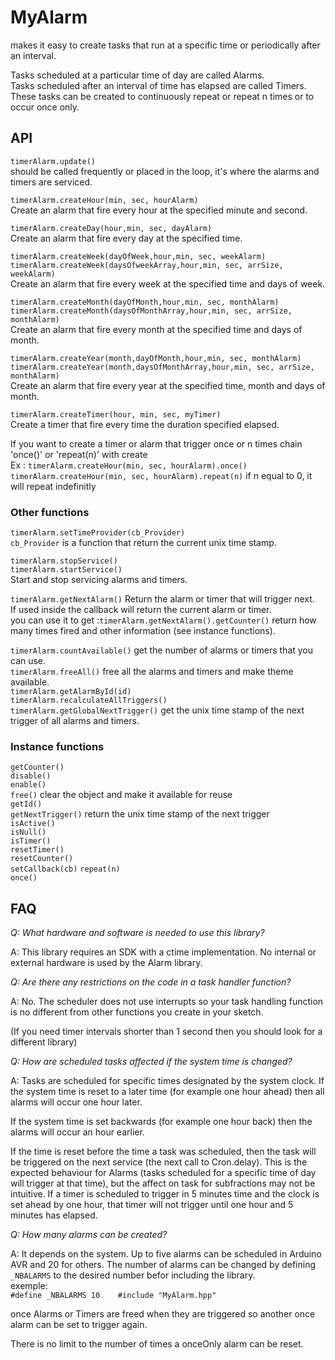 # MyAlarm

makes it easy to create tasks that run at a specific time or periodically after an interval.

Tasks scheduled at a particular time of day are called Alarms.  
Tasks scheduled after an interval of time has elapsed are called Timers.  
These tasks can be created to continuously repeat or repeat n times or to occur once only.  
## API
`timerAlarm.update()`  
should be called frequently or placed in the loop, it's where the alarms and timers are serviced.   

`timerAlarm.createHour(min, sec, hourAlarm)`  
Create an alarm that fire every hour at the specified minute and second.  

`timerAlarm.createDay(hour,min, sec, dayAlarm)`  
Create an alarm that fire every day at the specified time.  

`timerAlarm.createWeek(dayOfWeek,hour,min, sec, weekAlarm)`  
`timerAlarm.createWeek(daysOfweekArray,hour,min, sec, arrSize, weekAlarm)`  
Create an alarm that fire every week at the specified time and days of week.  

`timerAlarm.createMonth(dayOfMonth,hour,min, sec, monthAlarm)`  
`timerAlarm.createMonth(daysOfMonthArray,hour,min, sec, arrSize, monthAlarm)`  
Create an alarm that fire every month at the specified time and days of month.  

`timerAlarm.createYear(month,dayOfMonth,hour,min, sec, monthAlarm)`  
`timerAlarm.createYear(month,daysOfMonthArray,hour,min, sec, arrSize, monthAlarm)`  
Create an alarm that fire every year at the specified time, month and days of month.  

`timerAlarm.createTimer(hour, min, sec, myTimer)`  
Create a timer that fire every time the duration specified elapsed.  

If you want to create a timer or alarm that trigger once or n times chain 'once()' or 'repeat(n)' with create  
Ex : `timerAlarm.createHour(min, sec, hourAlarm).once()`   
     `timerAlarm.createHour(min, sec, hourAlarm).repeat(n)` if n equal to 0, it will repeat indefinitly   
 
 ### Other functions
 
 `timerAlarm.setTimeProvider(cb_Provider)`  
 `cb_Provider` is a function that return the current unix time stamp.  
 
 `timerAlarm.stopService()`  
 `timerAlarm.startService()`   
 Start and stop servicing alarms and timers.
 
 `timerAlarm.getNextAlarm()`
 Return the alarm or timer that will trigger next.   
 If used inside the callback will return the current alarm or timer.   
 you can use it to get :`timerAlarm.getNextAlarm().getCounter()` return how many times fired and other information (see instance functions).  
 
`timerAlarm.countAvailable()` get the number of alarms or timers that you can use.  
`timerAlarm.freeAll()` free all the alarms and timers and make theme available.   
`timerAlarm.getAlarmById(id)`   
`timerAlarm.recalculateAllTriggers()`  
`timerAlarm.getGlobalNextTrigger()` get the unix time stamp of the next trigger of all alarms and timers.   

### Instance functions
`getCounter()`   
`disable()`   
`enable()`   
`free()` clear the object and make it available for reuse   
`getId()`   
`getNextTrigger()` return the unix time stamp of the next trigger   
`isActive()`   
`isNull()`  
`isTimer()`   
`resetTimer()`   
`resetCounter()`  
`setCallback(cb)` 
`repeat(n)`   
`once()`   
 
 
FAQ
---
_Q: What hardware and software is needed to use this library?_

A: This library requires an SDK with a ctime implementation. No internal or external hardware is used by the Alarm library.

_Q: Are there any restrictions on the code in a task handler function?_

A: No. The scheduler does not use interrupts so your task handling function is no different from other functions you create in your sketch. 

(If you need timer intervals shorter than 1 second then you should look for a different library)

_Q: How are scheduled tasks affected if the system time is changed?_

A: Tasks are scheduled for specific times designated by the system clock. If the system time is reset to a later time (for example one hour ahead) then all alarms will occur one hour later.

If the system time is set backwards (for example one hour back) then the alarms will occur an hour earlier.

If the time is reset before the time a task was scheduled, then the task will be triggered on the next service (the next call to Cron.delay).
This is  the expected behaviour for Alarms (tasks scheduled for a specific time of day will trigger at that time), but the affect on task for subfractions may not be intuitive. If a timer is scheduled to trigger in 5 minutes time and the clock is set ahead by one hour, that timer will not trigger until one hour and 5 minutes has elapsed.

_Q: How many alarms can be created?_

A: It depends on the system. Up to five alarms can be scheduled in Arduino AVR and 20 for others.
The number of alarms can be changed by defining `_NBALARMS` to the desired number befor including the library.   
exemple:  
`#define _NBALARMS 10   
#include "MyAlarm.hpp"`

once Alarms or Timers are freed when they are triggered so another once alarm can be set to trigger again.

There is no limit to the number of times a onceOnly alarm can be reset.
